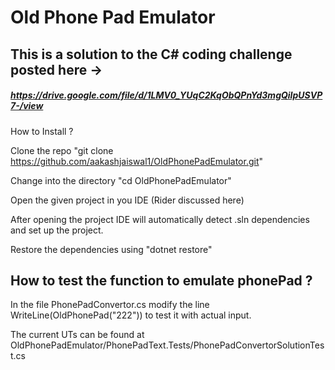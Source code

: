 # Old Phone Pad Emulator
## This is a solution to the C# coding challenge posted here -> 
##### https://drive.google.com/file/d/1LMV0_YUqC2KqObQPnYd3mgQiIpUSVP7-/view

How to  Install ?

Clone the repo "git clone https://github.com/aakashjaiswal1/OldPhonePadEmulator.git"


Change into the directory "cd OldPhonePadEmulator"

Open the given project in you IDE (Rider discussed here)

After opening the project IDE will automatically detect .sln dependencies and set up the project.

Restore the dependencies using "dotnet restore"

## How to test the function to emulate phonePad ?

In the file PhonePadConvertor.cs modify the line WriteLine(OldPhonePad("222")) to test it with actual input.

The current UTs can be found at OldPhonePadEmulator/PhonePadText.Tests/PhonePadConvertorSolutionTest.cs
